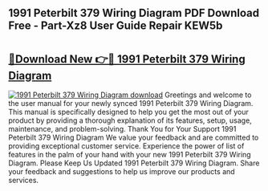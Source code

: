 ## 1991 Peterbilt 379 Wiring Diagram PDF Download Free - Part-Xz8 User Guide Repair KEW5b

# <h2><a href="http://dfk9rcr.blite.top/?on=1991+Peterbilt+379+Wiring+Diagram">🔗Download New 👉🔴 1991 Peterbilt 379 Wiring Diagram</a></h2>

[![1991 Peterbilt 379 Wiring Diagram download](https://i.imgur.com/lujVjoI.png)](http://dfk9rcr.blite.top/?on=1991+Peterbilt+379+Wiring+Diagram)
Greetings and welcome to the user manual for your newly synced 1991 Peterbilt 379 Wiring Diagram. This manual is specifically designed to help you get the most out of your product by providing a thorough explanation of its features, setup, usage, maintenance, and problem-solving. Thank You for Your Support 1991 Peterbilt 379 Wiring Diagram We value your feedback and are committed to providing exceptional customer service. Experience the power of list of features in the palm of your hand with your new 1991 Peterbilt 379 Wiring Diagram. Please Keep Us Updated 1991 Peterbilt 379 Wiring Diagram. Share your feedback and suggestions to help us improve our products and services.
